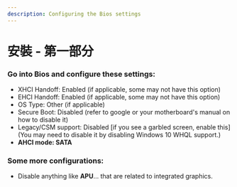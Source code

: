 ```yaml
---
description: Configuring the Bios settings
---
```


# 安裝 - 第一部分

### Go into Bios and configure these settings:

* XHCI Handoff: Enabled \(if applicable, some may not have this option\)
* EHCI Handoff: Enabled \(if applicable, some may not have this option\)
* OS Type: Other \(if applicable\)
* Secure Boot: Disabled \(refer to google or your motherboard's manual on how to disable it\)
* Legacy/CSM support: Disabled \[if you see a garbled screen, enable this\]\(You may need to disable it by disabling Windows 10 WHQL support.\)
* **AHCI mode: SATA**

### Some more configurations:

* Disable anything like **APU**... that are related to integrated graphics.

